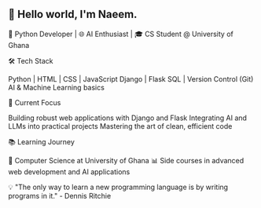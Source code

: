 ## 👋 Hello world, I'm Naeem.
🐍 Python Developer | 🌐 AI Enthusiast | 🎓 CS Student @ University of Ghana

<!--
**naeemAbdul-Aziz/naeemAbdul-Aziz** is a ✨ _special_ ✨ repository because its `README.md` (this file) appears on your GitHub profile.

Here are some ideas to get you started:
🚀 About Me
- 💻 Crafting code and building the future, one line at a time. 
- 🌱 Currenlty diving deep into Django and Data science.
- 🔍 Exploring the world of AI and LLMs and their applications.
- 🤔 I’m looking for help with ...
- 💬 Ask me about Python, LLMs and Data science.
- 📫 How to reach me: naeemabdulaziz202@gmail.com
- 😄 Him/He
- ⚡ Fun fact: When I'm not coding, you'll find me at the gym!
-->

🛠️ Tech Stack

Python | HTML | CSS | JavaScript
Django | Flask
SQL | Version Control (Git)
AI & Machine Learning basics

🔭 Current Focus

Building robust web applications with Django and Flask
Integrating AI and LLMs into practical projects
Mastering the art of clean, efficient code

📚 Learning Journey

🏫 Computer Science at University of Ghana
📊 Side courses in advanced web development and AI applications

💡 "The only way to learn a new programming language is by writing programs in it." - Dennis Ritchie
